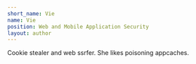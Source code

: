 ```yaml
---
short_name: Vie
name: Vie
position: Web and Mobile Application Security
layout: author
---
```

Cookie stealer and web ssrfer. She likes poisoning appcaches.